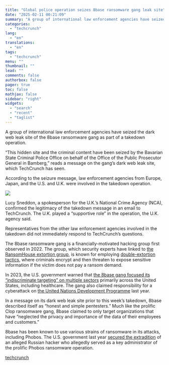 ```yaml
---
title: "Global police operation seizes 8base ransomware gang leak site"
date: "2025-02-11 00:21:09"
summary: "A group of international law enforcement agencies have seized the dark web leak site of the 8base ransomware gang as part of a takedown operation. “This hidden site and the criminal content have been seized by the Bavarian State Criminal Police Office on behalf of the Office of the Public..."
categories:
  - "techcrunch"
lang:
  - "en"
translations:
  - "en"
tags:
  - "techcrunch"
menu: ""
thumbnail: ""
lead: ""
comments: false
authorbox: false
pager: true
toc: false
mathjax: false
sidebar: "right"
widgets:
  - "search"
  - "recent"
  - "taglist"
---
```


A group of international law enforcement agencies have seized the dark web leak site of the 8base ransomware gang as part of a takedown operation.

“This hidden site and the criminal content have been seized by the Bavarian State Criminal Police Office on behalf of the Office of the Public Prosecutor General in Bamberg,” reads a message on the gang’s dark web leak site, which TechCrunch has seen.

According to the seizure message, law enforcement agencies from Europe, Japan, and the U.S. and U.K. were involved in the takedown operation.

![](https://techcrunch.com/wp-content/uploads/2025/02/8base-takedown.png?w=680)

Lucy Sneddon, a spokesperson for the U.K.’s National Crime Agency (NCA), confirmed the legitimacy of the takedown message in an email to TechCrunch. The U.K. played a “supportive role” in the operation, the U.K. agency said.

Representatives from the other law enforcement agencies involved in the takedown did not immediately respond to TechCrunch’s questions.

The 8base ransomware gang is a financially-motivated hacking group first observed in 2022. The group, which security experts have linked to [the RansomHouse extortion group](https://techcrunch.com/2022/06/28/amd-extortion-ransomhouse/), is known for employing [double-extortion tactics](https://techcrunch.com/2023/12/18/why-extortion-is-the-new-ransomware-threat/), where criminals encrypt and then threaten to expose sensitive information if the victim does not pay a ransom demand.

In 2023, the U.S. government warned that [the 8base gang focused its “indiscriminate targeting” on multiple sectors](https://www.hhs.gov/sites/default/files/8base-ransomware-analyst-note.pdf) primarily across the United States, including healthcare. The gang also claimed responsibility for a cyberattack on [the United Nations Development Programme](https://www.undp.org/speeches/undp-investigates-cyber-security-incident) last year.

In a message on its dark web leak site prior to this week’s takedown, 8base described itself as “honest and simple pentesters.” Much like the prolific Clop ransomware gang, 8base claimed to only target organizations that have “neglected the privacy and importance of the data of their employees and customers.”

8base has been known to use various strains of ransomware in its attacks, including Phobos. The U.S. government last year [secured the extradition](https://techcrunch.com/2024/11/19/us-extradites-russian-accused-of-extorting-millions-in-phobos-ransomware-payments/) of an alleged Russian hacker who allegedly served as a key administrator of the prolific Phobos ransomware operation.

[techcrunch](https://techcrunch.com/2025/02/10/global-police-operation-seizes-8base-ransomware-gang-leak-site/)
